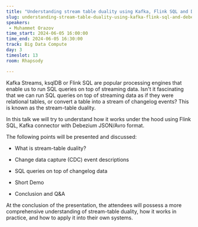 ```yaml
---
title: "Understanding stream table duality using Kafka, Flink SQL and Debezium format"
slug: understanding-stream-table-duality-using-kafka-flink-sql-and-debezium-format
speakers:
 - Muhammet Orazov
time_start: 2024-06-05 16:00:00
time_end: 2024-06-05 16:30:00
track: Big Data Compute
day: 3
timeslot: 13
room: Rhapsody

---
```


Kafka Streams, ksqlDB or Flink SQL are popular processing engines that enable us to run SQL queries on top of streaming data. Isn't it fascinating that we can run SQL queries on top of streaming data as if they were relational tables, or convert a table into a stream of changelog events? This is known as the stream-table duality.
 
 
 
 In this talk we will try to understand how it works under the hood using Flink SQL, Kafka connector with Debezium JSON/Avro format.
 
 
 
 The following points will be presented and discussed:
 
 
 
 - What is stream-table duality?
 
 - Change data capture (CDC) event descriptions
 
 - SQL queries on top of changelog data
 
 - Short Demo
 
 - Conclusion and Q&A
 
 
 
 At the conclusion of the presentation, the attendees will possess a more comprehensive understanding of stream-table duality, how it works in practice, and how to apply it into their own systems.
